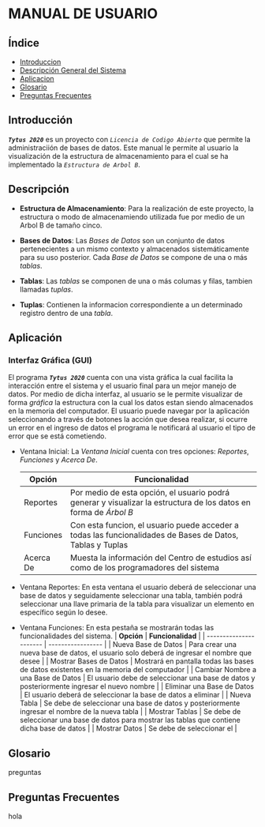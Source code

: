  MANUAL DE USUARIO
===================
## Índice
- [Introduccion](#introduccion)
- [Descripción General del Sistema](#descrip)
- [Aplicacion](#apli)
- [Glosario](#glosario)
- [Preguntas Frecuentes](#questions)

<div id='introduccion'/>

## Introducción
**_`Tytus 2020`_** es un proyecto con *_`Licencia de Codigo Abierto`_* que permite la administraciión de bases de datos. Este manual le permite al usuario la visualización de la estructura de almacenamiento para el cual se ha implementado la _`Estructura de Arbol B`_.

<div id='descrip'/>

## Descripción

  - **Estructura de Almacenamiento**: 
Para la realización de este proyecto, la estructura o modo de almacenamiendo utilizada fue por medio de un Arbol B de tamaño cinco.
  - **Bases de Datos**:
Las _Bases de Datos_ son un conjunto de datos pertenecientes a un mismo contexto y almacenados sistemáticamente para su uso posterior. Cada _Base de Datos_ se compone de una o más _tablas_.
  
  - **Tablas**:
Las _tablas_ se componen de una o más columas y filas, tambien llamadas _tuplas_.

 - **Tuplas**:
Contienen la informacion correspondiente a un determinado registro dentro de una _tabla_.  

<div id='apli'/>

## Aplicación
### Interfaz Gráfica (GUI)
El programa **_`Tytus 2020`_** cuenta con una vista gráfica la cual facilita la interacción entre el sistema y el usuario final para un mejor manejo de datos. Por medio de dicha interfaz, al usuario se le permite visualizar de forma _gráfica_ la estructura con la cual los datos estan siendo almacenados en la memoria del computador. El usuario puede navegar por la aplicación seleccionando a través de botones la acción que desea realizar, si ocurre un error en el ingreso de datos el programa le notificará al usuario el tipo de error que se está cometiendo. 

- Ventana Inicial: La _Ventana Inicial_ cuenta con tres opciones: *Reportes*, *Funciones* y *_Acerca De_*.
     
     | **Opción** | **Funcionalidad** |
     | ---------- | ----------------- |
     | Reportes   | Por medio de esta opción, el usuario podrá generar y visualizar la estructura de los datos en forma de _Árbol B_ |
     | Funciones  | Con esta funcion, el usuario puede acceder a todas las funcionalidades de Bases de Datos, Tablas y Tuplas  |
     | Acerca De  | Muesta la información del Centro de estudios así como de los programadores del sistema |
     
- Ventana Reportes: En esta ventana el usuario deberá de seleccionar una base de datos y seguidamente seleccionar una tabla, también podrá seleccionar una llave primaria de la tabla para visualizar un elemento en específico según lo desee.

- Ventana Funciones: En esta pestaña se mostrarán todas las funcionalidades del sistema.
     | **Opción**             | **Funcionalidad** |
     | ---------------------- | ----------------- |
     | Nueva Base de Datos    | Para crear una nueva base de datos, el usuario solo deberá de ingresar el nombre que desee |
     | Mostrar Bases de Datos | Mostrará en pantalla todas las bases de datos existentes en la memoria del computador |
     | Cambiar Nombre a una Base de Datos | El usuario debe de seleccionar una base de datos y posteriormente ingresar el nuevo nombre |
     | Eliminar una Base de Datos | El usuario deberá de seleccionar la base de datos a eliminar |
     | Nueva Tabla | Se debe de seleccionar una base de datos y posteriormente ingresar el nombre de la nueva tabla |
     | Mostrar Tablas | Se debe de seleccionar una base de datos para mostrar las tablas que contiene dicha base de datos |
     | Mostrar Datos | Se debe de seleccionar el |
   
     
<div id='glosario'/>

## Glosario
preguntas

<div id='questions'/>

## Preguntas Frecuentes
hola
